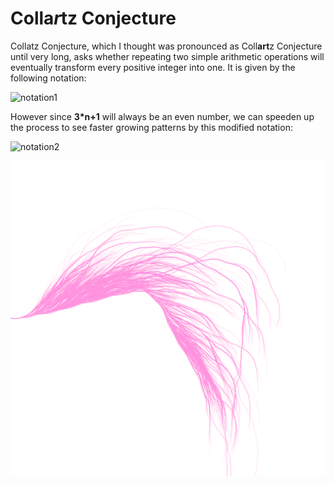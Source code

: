 # Colla*r*tz Conjecture


Collatz Conjecture, which I thought was pronounced as Coll**art**z Conjecture until very long, asks whether repeating two simple arithmetic operations will eventually transform every positive integer into one. It is given by the following notation:

![notation1](https://wikimedia.org/api/rest_v1/media/math/render/svg/ec22031bdc2a1ab2e4effe47ae75a836e7dea459)

However since **3*n+1** will always be an even number, we can speeden up the process to see faster growing patterns by this modified notation:

![notation2](https://wikimedia.org/api/rest_v1/media/math/render/svg/ae238aa62598cce67c57371012b818b65d1ad6e3)


![collatz_conjecture](https://github.com/faizanraza09/introToIM/blob/main/Feb8/collatz.png)
